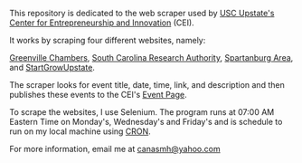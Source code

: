 This repository is dedicated to the web scraper used by [USC Upstate's Center for Entrepreneurship and Innovation](https://uscupstatecei.org/) (CEI).

It works by scraping four different websites, namely:

[Greenville Chambers](https://www.greenvillechamber.org/index.php?src=events&srctype=glance&submenu=_newsevents),
[South Carolina Research Authority](https://www.scra.org/calendar/list/),
[Spartanburg Area](http://spartanburgareasc.chambermaster.com/events/), and
[StartGrowUpstate](https://www.startgrowupstate.com/explore-events).

The scraper looks for event title, date, time, link, and description and then publishes these events to the CEI's [Event Page](https://uscupstatecei.org/events).

To scrape the websites, I use Selenium. The program runs at 07:00 AM Eastern Time on Monday's, Wednesday's and Friday's and is schedule to run on my local machine using [CRON](https://crontab.guru/).

For more information, email me at [canasmh@yahoo.com](mailto:canasmh@yahoo.com)
